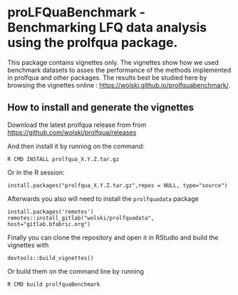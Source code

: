 # proLFQuaBenchmark - Benchmarking LFQ data analysis using the prolfqua package.

This package contains vignettes only. The vignettes show how we used benchmark datasets to asses the performance of the methods implemented in prolfqua and other packages.
The results best be studied here by browsing the vignettes online : https://wolski.github.io/prolfquabenchmark/.


## How to install and generate the vignettes

Download the latest prolfqua release from from https://github.com/wolski/prolfqua/releases

And then install it by running on the command:

```
R CMD INSTALL prolfqua_X.Y.Z.tar.gz
```

Or in the R session:
```
install.packages("prolfqua_X.Y.Z.tar.gz",repos = NULL, type="source")
```

Afterwards you also will need to install the `prolfquadata` package

```
install.packages('remotes')
remotes::install_gitlab("wolski/prolfquadata", host="gitlab.bfabric.org")

```

Finally you can clone the repository and open it in RStudio and build the vignettes with

```{r}
devtools::build_vignettes()
```

Or build them on the command line by running

```{r}
R CMD build prolfquaBenchmark
```
